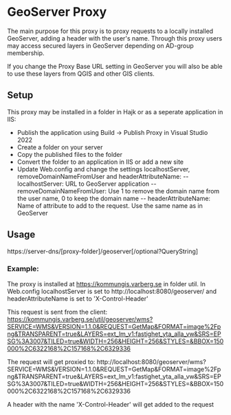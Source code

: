# GeoServer Proxy

The main purpose for this proxy is to proxy requests to a locally installed GeoServer, adding a header with the user's name.
Through this proxy users may access secured layers in GeoServer depending on AD-group membership.

If you change the Proxy Base URL setting in GeoServer you will also be able to use these layers from QGIS and other GIS clients.

## Setup

This proxy may be installed in a folder in Hajk or as a seperate application in IIS:

- Publish the application using Build -> Publish Proxy in Visual Studio 2022
- Create a folder on your server
- Copy the published files to the folder
- Convert the folder to an application in IIS or add a new site
- Update Web.config and change the settings localhostServer, removeDomainNameFromUser and headerAttributeName:
  -- localhostServer: URL to GeoServer application
  -- removeDomainNameFromUser: Use 1 to remove the domain name from the user name, 0 to keep the domain name
  -- headerAttributeName: Name of attribute to add to the request. Use the same name as in GeoServer

## Usage

https://server-dns/[proxy-folder]/geoserver[/optional?QueryString]

### Example:

The proxy is installed at https://kommungis.varberg.se in folder util.
In Web.config localhostServer is set to http://localhost:8080/geoserver/ and headerAttributeName is set to 'X-Control-Header'

This request is sent from the client:
https://kommungis.varberg.se/util/geoserver/wms?SERVICE=WMS&VERSION=1.1.0&REQUEST=GetMap&FORMAT=image%2Fpng&TRANSPARENT=true&LAYERS=ext_lm_v1:fastighet_yta_alla_vw&SRS=EPSG%3A3007&TILED=true&WIDTH=256&HEIGHT=256&STYLES=&BBOX=150000%2C6322168%2C157168%2C6329336

The request will get proxied to:
http://localhost:8080/geoserver/wms?SERVICE=WMS&VERSION=1.1.0&REQUEST=GetMap&FORMAT=image%2Fpng&TRANSPARENT=true&LAYERS=ext_lm_v1:fastighet_yta_alla_vw&SRS=EPSG%3A3007&TILED=true&WIDTH=256&HEIGHT=256&STYLES=&BBOX=150000%2C6322168%2C157168%2C6329336

A header with the name 'X-Control-Header' will get added to the request
